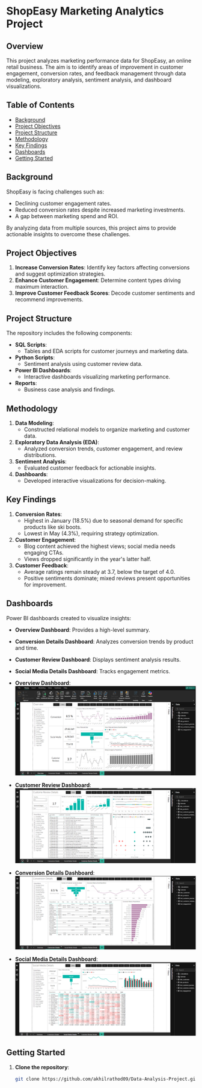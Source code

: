 # ShopEasy Marketing Analytics Project

## Overview

This project analyzes marketing performance data for ShopEasy, an online retail business. The aim is to identify areas of improvement in customer engagement, conversion rates, and feedback management through data modeling, exploratory analysis, sentiment analysis, and dashboard visualizations.

## Table of Contents

- [Background](#background)
- [Project Objectives](#project-objectives)
- [Project Structure](#project-structure)
- [Methodology](#methodology)
- [Key Findings](#key-findings)
- [Dashboards](#dashboards)
- [Getting Started](#getting-started)

## Background

ShopEasy is facing challenges such as:
- Declining customer engagement rates.
- Reduced conversion rates despite increased marketing investments.
- A gap between marketing spend and ROI.

By analyzing data from multiple sources, this project aims to provide actionable insights to overcome these challenges.

## Project Objectives

1. **Increase Conversion Rates**: Identify key factors affecting conversions and suggest optimization strategies.
2. **Enhance Customer Engagement**: Determine content types driving maximum interaction.
3. **Improve Customer Feedback Scores**: Decode customer sentiments and recommend improvements.

## Project Structure

The repository includes the following components:

- **SQL Scripts**:
  - Tables and EDA scripts for customer journeys and marketing data.
- **Python Scripts**:
  - Sentiment analysis using customer review data.
- **Power BI Dashboards**:
  - Interactive dashboards visualizing marketing performance.
- **Reports**:
  - Business case analysis and findings.

## Methodology

1. **Data Modeling**:
   - Constructed relational models to organize marketing and customer data.
2. **Exploratory Data Analysis (EDA)**:
   - Analyzed conversion trends, customer engagement, and review distributions.
3. **Sentiment Analysis**:
   - Evaluated customer feedback for actionable insights.
4. **Dashboards**:
   - Developed interactive visualizations for decision-making.

## Key Findings

1. **Conversion Rates**:
   - Highest in January (18.5%) due to seasonal demand for specific products like ski boots.
   - Lowest in May (4.3%), requiring strategy optimization.
2. **Customer Engagement**:
   - Blog content achieved the highest views; social media needs engaging CTAs.
   - Views dropped significantly in the year's latter half.
3. **Customer Feedback**:
   - Average ratings remain steady at 3.7, below the target of 4.0.
   - Positive sentiments dominate; mixed reviews present opportunities for improvement.

## Dashboards

Power BI dashboards created to visualize insights:
- **Overview Dashboard**: Provides a high-level summary.
- **Conversion Details Dashboard**: Analyzes conversion trends by product and time.
- **Customer Review Dashboard**: Displays sentiment analysis results.
- **Social Media Details Dashboard**: Tracks engagement metrics.

- **Overview Dashboard**: ![Overview Dashboard](Overview%20dashboard.png)
- **Customer Review Dashboard**: ![Customer Review Dashboard](Customer%20Review%20Dashboard.png)
- **Conversion Details Dashboard**: ![Conversion Details Dashboard](Conversion%20details%20dashboard.png)
- **Social Media Details Dashboard**: ![Social Media Details Dashboard](Social%20Media%20Details%20dashboard.png)

## Getting Started

1. **Clone the repository**:
   ```bash
   git clone https://github.com/akhilrathod09/Data-Analysis-Project.git

